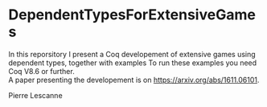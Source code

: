 # DependentTypesForExtensiveGames
In this reporsitory I present a Coq developement of extensive games using dependent types, together with examples
To run these examples you need Coq  V8.6 or further.  
A paper presenting the developement is on https://arxiv.org/abs/1611.06101.  

Pierre Lescanne
